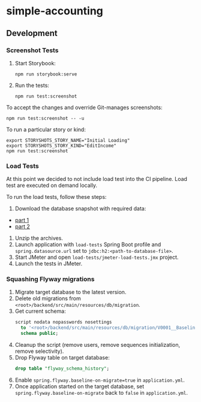# simple-accounting

## Development

### Screenshot Tests

1. Start Storybook:
    ```shell script
   npm run storybook:serve
    ```
1. Run the tests:
    ```shell script
   npm run test:screenshot
    ```

To accept the changes and override Git-manages screenshots:
```shell script
npm run test:screenshot -- -u
```

To run a particular story or kind:
```shell script
export STORYSHOTS_STORY_NAME="Initial Loading"
export STORYSHOTS_STORY_KIND="EditIncome"
npm run test:screenshot
```

### Load Tests

At this point we decided to not include load test into the CI pipeline. Load test are executed on demand locally.

To run the load tests, follow these steps:
1. Download the database snapshot with required data:
  * [part 1](https://github.com/orange-buffalo/simple-accounting-load-tests-data/raw/master/load-tests-db-snapshot.7z.001)
  * [part 2](https://github.com/orange-buffalo/simple-accounting-load-tests-data/raw/master/load-tests-db-snapshot.7z.002)
1. Unzip the archives.
1. Launch application with `load-tests` Spring Boot profile and `spring.datasource.url` set to 
`jdbc:h2:<path-to-database-file>`.
1. Start JMeter and open `load-tests/jmeter-load-tests.jmx` project.
1. Launch the tests in JMeter.

### Squashing Flyway migrations
1. Migrate target database to the latest version.
2. Delete old migrations from `<root>/backend/src/main/resources/db/migration`.
3. Get current schema:
   ```sql
   script nodata nopasswords nosettings
     to '<root>/backend/src/main/resources/db/migration/V0001__Baseline.sql'
     schema public;
   ```
4. Cleanup the script (remove users, remove sequences initialization, remove selectivity).
5. Drop Flyway table on target database:
   ```sql
   drop table "flyway_schema_history";
   ```                               
6. Enable `spring.flyway.baseline-on-migrate=true` in `application.yml`.
7. Once application started on the target database, set `spring.flyway.baseline-on-migrate` back to `false` in `application.yml`.

